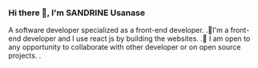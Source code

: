 ### Hi there 👋, I'm SANDRINE Usanase

A software developer specialized as a front-end developer.
.🔭I'm a front-end developer and I use react js by building the websites.
.👯 I am open to any opportunity to collaborate with other developer or on open source projects.
.
